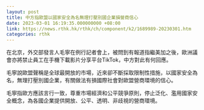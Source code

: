 ```yaml
---
layout: post
title: 中方指歐盟以國家安全為名無理打壓別國企業損營商信心
date: 2023-03-01 16:19:35.000000000 +08:00
link: https://news.rthk.hk/rthk/ch/component/k2/1689989-20230301.htm
categories: rthk
---
```


在北京，外交部發言人毛寧在例行記者會上，被問到有報道指繼美加之後，歐洲議會亦將禁止員工在手機下載影片分享平台TikTok，中方對此有何回應。

毛寧說歐盟聲稱是全球最開放的市場，近來卻不斷採取限制性措施，以國家安全為名，無理打壓別國企業，有關做法有損國際社會對歐盟營商環境的信心。

毛寧指歐方應該言行一致，尊重市場經濟和公平競爭原則，停止泛化、濫用國家安全概念，為各國企業提供開放、公平、透明、非歧視的營商環境。
